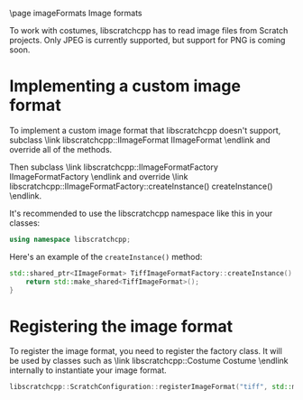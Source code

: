 \page imageFormats Image formats

To work with costumes, libscratchcpp has to read image files from Scratch projects.
Only JPEG is currently supported, but support for PNG is coming soon.

# Implementing a custom image format
To implement a custom image format that libscratchcpp doesn't support,
subclass \link libscratchcpp::IImageFormat IImageFormat \endlink
and override all of the methods.

Then subclass \link libscratchcpp::IImageFormatFactory IImageFormatFactory \endlink
and override \link libscratchcpp::IImageFormatFactory::createInstance() createInstance() \endlink.

It's recommended to use the libscratchcpp namespace like this in your classes:
```cpp
using namespace libscratchcpp;
```

Here's an example of the `createInstance()` method:
```cpp
std::shared_ptr<IImageFormat> TiffImageFormatFactory::createInstance() {
    return std::make_shared<TiffImageFormat>();
}
```

# Registering the image format
To register the image format, you need to register the factory class.
It will be used by classes such as \link libscratchcpp::Costume Costume \endlink
internally to instantiate your image format.

```cpp
libscratchcpp::ScratchConfiguration::registerImageFormat("tiff", std::make_shared<TiffImageFormatFactory>());
```
